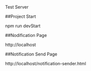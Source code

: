 Test Server

##Project Start

npm run devStart

##Nodification Page

http://localhost

##Notification Send Page

http://localhost/notification-sender.html

